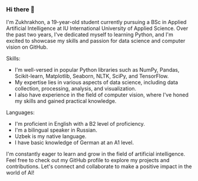 ### Hi there 👋

I'm Zukhrakhon, a 19-year-old student currently pursuing a BSc in Applied Artificial Intelligence at IU International University of Applied Science. Over the past two years, I've dedicated myself to learning Python, and I'm excited to showcase my skills and passion for data science and computer vision on GitHub.

Skills:
- I'm well-versed in popular Python libraries such as NumPy, Pandas, Scikit-learn, Matplotlib, Seaborn, NLTK, SciPy, and TensorFlow.
- My expertise lies in various aspects of data science, including data collection, processing, analysis, and visualization.
- I also have experience in the field of computer vision, where I've honed my skills and gained practical knowledge.

Languages:
- I'm proficient in English with a B2 level of proficiency.
- I'm a bilingual speaker in Russian.
- Uzbek is my native language.
- I have basic knowledge of German at an A1 level.

I'm constantly eager to learn and grow in the field of artificial intelligence. Feel free to check out my GitHub profile to explore my projects and contributions. Let's connect and collaborate to make a positive impact in the world of AI!
